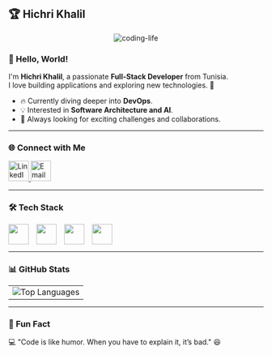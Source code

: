 ## 🏆 Hichri Khalil  

<div align="center">
  <img src="https://github.com/user-attachments/assets/custom-coder-image.png" alt="coding-life" />
</div>

### 👋 Hello, World!  

I'm **Hichri Khalil**, a passionate **Full-Stack Developer** from Tunisia.  
I love building applications and exploring new technologies. 🚀  

- 🔥 Currently diving deeper into **DevOps**.  
- 💡 Interested in **Software Architecture and AI**.  
- 🎯 Always looking for exciting challenges and collaborations.  

---

### 🌐 Connect with Me  

<a href="https://www.linkedin.com/in/hichri-khalil/" target="_blank">
  <img src="https://www.vectorlogo.zone/logos/linkedin/linkedin-icon.svg" alt="LinkedIn" height="40" />
</a>
<a href="mailto:hichrikhalilo06@gmail.com">
  <img src="https://user-images.githubusercontent.com/59792971/164092165-318b4325-304b-4b3e-8143-eb8906976e4d.png" alt="Email" height="40">
</a>

---

### 🛠️ Tech Stack  

<div style="display: flex; flex-wrap: wrap; gap: 15px; align-items: center;">
  <img height="40" src="https://cdn.jsdelivr.net/gh/devicons/devicon/icons/java/java-original.svg"/>
  <img height="40" src="https://www.vectorlogo.zone/logos/springio/springio-icon.svg"/>
  <img height="40" src="https://cdn.jsdelivr.net/gh/devicons/devicon/icons/angularjs/angularjs-original.svg"/>
  <img height="40" src="https://cdn.jsdelivr.net/gh/devicons/devicon/icons/git/git-original.svg"/>
</div>  

---

### 📊 GitHub Stats  

<table style="border: none; margin: auto;">
    <tbody>
        <tr valign="top">
           <td>
            <img src="https://github-readme-stats.vercel.app/api/top-langs/?username=HichriKhalil&theme=radical&show_icons=true&hide_border=false&layout=compact" alt="Top Languages"/>
          </td>
        </tr>
    </tbody>
</table>  

---

### 🚀 Fun Fact  

💻 "Code is like humor. When you have to explain it, it’s bad." 😆  
